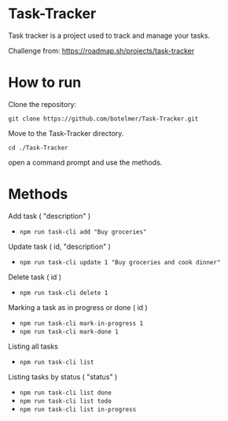 # Task-Tracker
Task tracker is a project used to track and manage your tasks.

Challenge from: https://roadmap.sh/projects/task-tracker
# How to run
Clone the repository:

`git clone https://github.com/botelmer/Task-Tracker.git`

Move to the Task-Tracker directory.

`cd ./Task-Tracker`

open a command prompt and use the methods.

# Methods
Add task ( "description" )
- `npm run task-cli add "Buy groceries"`

Update task ( id, "description" )
- `npm run task-cli update 1 "Buy groceries and cook dinner"`

Delete task ( id )
- `npm run task-cli delete 1`

Marking a task as in progress or done ( id )
- `npm run task-cli mark-in-progress 1`
- `npm run task-cli mark-done 1`

Listing all tasks
- `npm run task-cli list`

Listing tasks by status ( "status" )
- `npm run task-cli list done`
- `npm run task-cli list todo`
- `npm run task-cli list in-progress`
